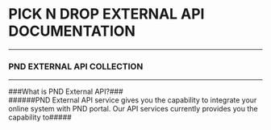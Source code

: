 # PICK N DROP EXTERNAL API DOCUMENTATION #
--------------------------------------------
### PND EXTERNAL API COLLECTION ###
--------------------------------------------
###What is PND External API?###  
######PND External API service gives you the capability to integrate your online system with PND portal. Our API services currently provides you the capability to#####